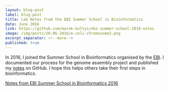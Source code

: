 ```yaml
---
layout: blog-post
label: blog-post
title: Lab Notes from the EBI Summer School in Bioinformatics
date: June 2016
link: https://github.com/marek-kultys/ebi-summer-school-2016-notes
image: /img/posts/20-06-2016/e-coli-chromosome2.png
excerpt_separator: <!--more-->
published: true
---
```


In 2016, I joined the Summer School in Bioinformatics organised by the <a href="https://www.ebi.ac.uk/">EBI</a>. I documented our process for the genome assembly project and published my <a href="https://github.com/marek-kultys/ebi-summer-school-2016-notes">notes</a> on GitHub. I hope this helps others take their first steps in bioinformatics.

<!--more-->

[Notes from EBI Summer School in Bioinformatics 2016](https://github.com/marek-kultys/ebi-summer-school-2016-notes)
